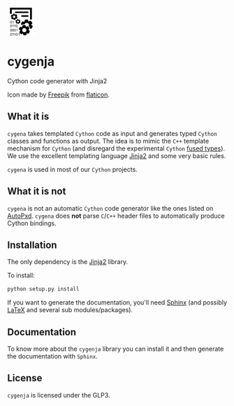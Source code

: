 ![](doc/source/logo/cygenja-logo64.png)

# cygenja
Cython code generator with Jinja2


Icon made by [Freepik](http://www.freepik.com/) from [flaticon](http://www.flaticon.com/).


## What it is

`cygena` takes templated `Cython` code as input and generates typed `Cython` classes and functions as output. The idea is to mimic the `C++` template mechanism for `Cython` (and disregard the
experimental `Cython` [fused types](http://docs.cython.org/src/userguide/fusedtypes.html)). We use the excellent templating language [Jinja2](http://jinja.pocoo.org/docs/dev/) and some very basic rules.

`cygena` is used in most of our `Cython` projects.

## What it is not

`cygena` is not an automatic `Cython` code generator like the ones listed on [AutoPxd](https://github.com/cython/cython/wiki/AutoPxd). `cygena` does **not** 
parse `C`/`C++` header files to automatically produce Cython bindings.

## Installation

The only dependency is the [Jinja2](http://jinja.pocoo.org/) library.

To install:

```Python
python setup.py install
```

If you want to generate the documentation, you'll need [Sphinx](http://sphinx-doc.org/) (and possibly [LaTeX](https://www.latex-project.org/) and 
several sub modules/packages).

## Documentation

To know more about the `cygenja` library you can install it and then generate the documentation with `Sphinx`.


## License

`cygenja` is licensed under the GLP3.

